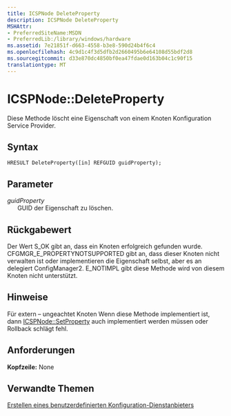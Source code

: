 ```yaml
---
title: ICSPNode DeleteProperty
description: ICSPNode DeleteProperty
MSHAttr:
- PreferredSiteName:MSDN
- PreferredLib:/library/windows/hardware
ms.assetid: 7e21851f-d663-4558-b3e8-590d24b4f6c4
ms.openlocfilehash: 4c9d1c4f3d5dfb2d2660495b6e64108d55bdf2d8
ms.sourcegitcommit: d33e870dc4850bf0ea47fdae0d163b04c1c90f15
translationtype: MT
---
```

# <a name="icspnodedeleteproperty"></a>ICSPNode::DeleteProperty

Diese Methode löscht eine Eigenschaft von einem Knoten Konfiguration Service Provider.

## <a name="syntax"></a>Syntax

``` syntax
HRESULT DeleteProperty([in] REFGUID guidProperty);
```

## <a name="parameters"></a>Parameter

<a href="" id="guidproperty"></a>*guidProperty*  
&nbsp;&nbsp;&nbsp;&nbsp;&nbsp;&nbsp;GUID der Eigenschaft zu löschen.

## <a name="return-value"></a>Rückgabewert

Der Wert S\_OK gibt an, dass ein Knoten erfolgreich gefunden wurde. CFGMGR\_E\_PROPERTYNOTSUPPORTED gibt an, dass dieser Knoten nicht verwalten ist oder implementieren die Eigenschaft selbst, aber es an delegiert ConfigManager2. E\_NOTIMPL gibt diese Methode wird von diesem Knoten nicht unterstützt.

## <a name="remarks"></a>Hinweise

Für extern – ungeachtet Knoten Wenn diese Methode implementiert ist, dann [ICSPNode::SetProperty](icspnodesetproperty.md) auch implementiert werden müssen oder Rollback schlägt fehl.

## <a name="requirements"></a>Anforderungen

**Kopfzeile:** None

## <a name="related-topics"></a>Verwandte Themen

[Erstellen eines benutzerdefinierten Konfiguration-Dienstanbieters](create-a-custom-configuration-service-provider.md)

 






